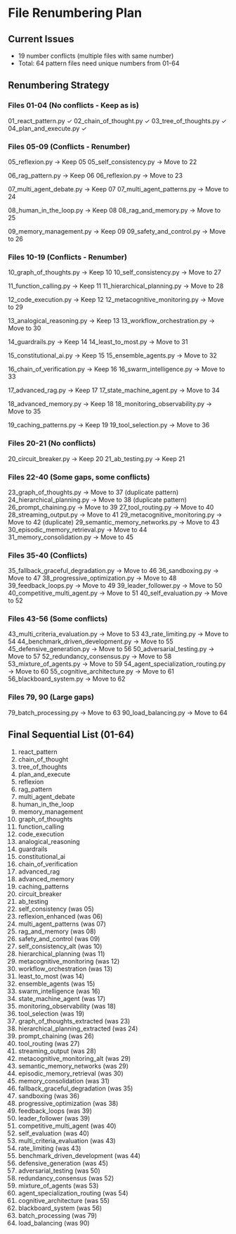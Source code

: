 # File Renumbering Plan

## Current Issues
- 19 number conflicts (multiple files with same number)
- Total: 64 pattern files need unique numbers from 01-64

## Renumbering Strategy

### Files 01-04 (No conflicts - Keep as is)
01_react_pattern.py ✓
02_chain_of_thought.py ✓
03_tree_of_thoughts.py ✓
04_plan_and_execute.py ✓

### Files 05-09 (Conflicts - Renumber)
05_reflexion.py → Keep 05
05_self_consistency.py → Move to 22

06_rag_pattern.py → Keep 06
06_reflexion.py → Move to 23

07_multi_agent_debate.py → Keep 07
07_multi_agent_patterns.py → Move to 24

08_human_in_the_loop.py → Keep 08
08_rag_and_memory.py → Move to 25

09_memory_management.py → Keep 09
09_safety_and_control.py → Move to 26

### Files 10-19 (Conflicts - Renumber)
10_graph_of_thoughts.py → Keep 10
10_self_consistency.py → Move to 27

11_function_calling.py → Keep 11
11_hierarchical_planning.py → Move to 28

12_code_execution.py → Keep 12
12_metacognitive_monitoring.py → Move to 29

13_analogical_reasoning.py → Keep 13
13_workflow_orchestration.py → Move to 30

14_guardrails.py → Keep 14
14_least_to_most.py → Move to 31

15_constitutional_ai.py → Keep 15
15_ensemble_agents.py → Move to 32

16_chain_of_verification.py → Keep 16
16_swarm_intelligence.py → Move to 33

17_advanced_rag.py → Keep 17
17_state_machine_agent.py → Move to 34

18_advanced_memory.py → Keep 18
18_monitoring_observability.py → Move to 35

19_caching_patterns.py → Keep 19
19_tool_selection.py → Move to 36

### Files 20-21 (No conflicts)
20_circuit_breaker.py → Keep 20
21_ab_testing.py → Keep 21

### Files 22-40 (Some gaps, some conflicts)
23_graph_of_thoughts.py → Move to 37 (duplicate pattern)
24_hierarchical_planning.py → Move to 38 (duplicate pattern)
26_prompt_chaining.py → Move to 39
27_tool_routing.py → Move to 40
28_streaming_output.py → Move to 41
29_metacognitive_monitoring.py → Move to 42 (duplicate)
29_semantic_memory_networks.py → Move to 43
30_episodic_memory_retrieval.py → Move to 44
31_memory_consolidation.py → Move to 45

### Files 35-40 (Conflicts)
35_fallback_graceful_degradation.py → Move to 46
36_sandboxing.py → Move to 47
38_progressive_optimization.py → Move to 48
39_feedback_loops.py → Move to 49
39_leader_follower.py → Move to 50
40_competitive_multi_agent.py → Move to 51
40_self_evaluation.py → Move to 52

### Files 43-56 (Some conflicts)
43_multi_criteria_evaluation.py → Move to 53
43_rate_limiting.py → Move to 54
44_benchmark_driven_development.py → Move to 55
45_defensive_generation.py → Move to 56
50_adversarial_testing.py → Move to 57
52_redundancy_consensus.py → Move to 58
53_mixture_of_agents.py → Move to 59
54_agent_specialization_routing.py → Move to 60
55_cognitive_architecture.py → Move to 61
56_blackboard_system.py → Move to 62

### Files 79, 90 (Large gaps)
79_batch_processing.py → Move to 63
90_load_balancing.py → Move to 64

## Final Sequential List (01-64)
01. react_pattern
02. chain_of_thought
03. tree_of_thoughts
04. plan_and_execute
05. reflexion
06. rag_pattern
07. multi_agent_debate
08. human_in_the_loop
09. memory_management
10. graph_of_thoughts
11. function_calling
12. code_execution
13. analogical_reasoning
14. guardrails
15. constitutional_ai
16. chain_of_verification
17. advanced_rag
18. advanced_memory
19. caching_patterns
20. circuit_breaker
21. ab_testing
22. self_consistency (was 05)
23. reflexion_enhanced (was 06)
24. multi_agent_patterns (was 07)
25. rag_and_memory (was 08)
26. safety_and_control (was 09)
27. self_consistency_alt (was 10)
28. hierarchical_planning (was 11)
29. metacognitive_monitoring (was 12)
30. workflow_orchestration (was 13)
31. least_to_most (was 14)
32. ensemble_agents (was 15)
33. swarm_intelligence (was 16)
34. state_machine_agent (was 17)
35. monitoring_observability (was 18)
36. tool_selection (was 19)
37. graph_of_thoughts_extracted (was 23)
38. hierarchical_planning_extracted (was 24)
39. prompt_chaining (was 26)
40. tool_routing (was 27)
41. streaming_output (was 28)
42. metacognitive_monitoring_alt (was 29)
43. semantic_memory_networks (was 29)
44. episodic_memory_retrieval (was 30)
45. memory_consolidation (was 31)
46. fallback_graceful_degradation (was 35)
47. sandboxing (was 36)
48. progressive_optimization (was 38)
49. feedback_loops (was 39)
50. leader_follower (was 39)
51. competitive_multi_agent (was 40)
52. self_evaluation (was 40)
53. multi_criteria_evaluation (was 43)
54. rate_limiting (was 43)
55. benchmark_driven_development (was 44)
56. defensive_generation (was 45)
57. adversarial_testing (was 50)
58. redundancy_consensus (was 52)
59. mixture_of_agents (was 53)
60. agent_specialization_routing (was 54)
61. cognitive_architecture (was 55)
62. blackboard_system (was 56)
63. batch_processing (was 79)
64. load_balancing (was 90)
